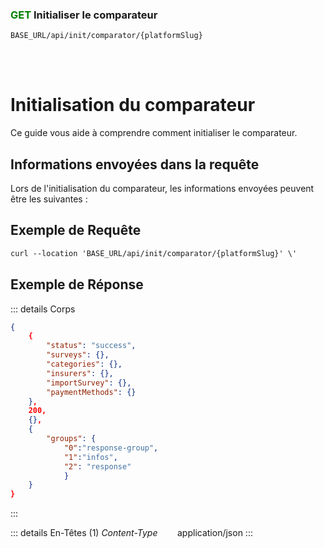 ### <span style="color:green">GET</span> Initialiser le comparateur

````
BASE_URL/api/init/comparator/{platformSlug}
````

<br/> <br/> 

# Initialisation du comparateur
Ce guide vous aide à comprendre comment initialiser le comparateur.


## Informations envoyées dans la requête

Lors de l'initialisation du comparateur, les informations envoyées peuvent être les suivantes :


## Exemple de Requête

```txt
curl --location 'BASE_URL/api/init/comparator/{platformSlug}' \'

```


## Exemple de Réponse

::: details Corps  

```json
{
    {
        "status": "success",
        "surveys": {},
        "categories": {},
        "insurers": {},
        "importSurvey": {},
        "paymentMethods": {}
    },
    200,
    {},
    {
        "groups": {
            "0":"response-group", 
            "1":"infos",
            "2": "response"
            }
    }
}
```
:::


::: details En-Têtes (1)
 *Content-Type*    &nbsp;&nbsp;&nbsp;&nbsp;&nbsp;&nbsp;     application/json
:::
